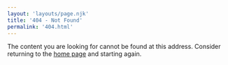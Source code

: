 ```yaml
---
layout: 'layouts/page.njk'
title: '404 - Not Found'
permalink: '404.html'
---
```


The content you are looking for cannot be found at this address. Consider returning to the [home page](/) and starting again.
